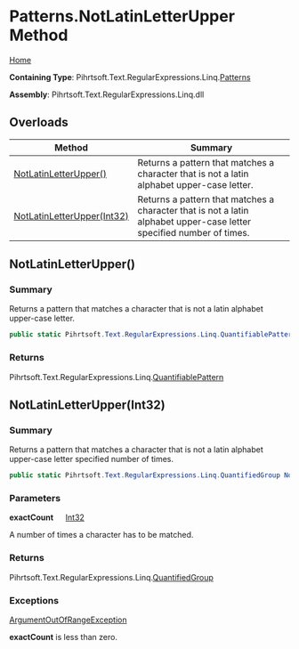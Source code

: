 # Patterns\.NotLatinLetterUpper Method

[Home](../../../../../../README.md)

**Containing Type**: Pihrtsoft\.Text\.RegularExpressions\.Linq\.[Patterns](../README.md)

**Assembly**: Pihrtsoft\.Text\.RegularExpressions\.Linq\.dll

## Overloads

| Method | Summary |
| ------ | ------- |
| [NotLatinLetterUpper()](#Pihrtsoft_Text_RegularExpressions_Linq_Patterns_NotLatinLetterUpper) | Returns a pattern that matches a character that is not a latin alphabet upper\-case letter\. |
| [NotLatinLetterUpper(Int32)](#Pihrtsoft_Text_RegularExpressions_Linq_Patterns_NotLatinLetterUpper_System_Int32_) | Returns a pattern that matches a character that is not a latin alphabet upper\-case letter specified number of times\. |

## NotLatinLetterUpper\(\) <a name="Pihrtsoft_Text_RegularExpressions_Linq_Patterns_NotLatinLetterUpper"></a>

### Summary

Returns a pattern that matches a character that is not a latin alphabet upper\-case letter\.

```csharp
public static Pihrtsoft.Text.RegularExpressions.Linq.QuantifiablePattern NotLatinLetterUpper()
```

### Returns

Pihrtsoft\.Text\.RegularExpressions\.Linq\.[QuantifiablePattern](../../QuantifiablePattern/README.md)

## NotLatinLetterUpper\(Int32\) <a name="Pihrtsoft_Text_RegularExpressions_Linq_Patterns_NotLatinLetterUpper_System_Int32_"></a>

### Summary

Returns a pattern that matches a character that is not a latin alphabet upper\-case letter specified number of times\.

```csharp
public static Pihrtsoft.Text.RegularExpressions.Linq.QuantifiedGroup NotLatinLetterUpper(int exactCount)
```

### Parameters

**exactCount** &emsp; [Int32](https://docs.microsoft.com/en-us/dotnet/api/system.int32)

A number of times a character has to be matched\.

### Returns

Pihrtsoft\.Text\.RegularExpressions\.Linq\.[QuantifiedGroup](../../QuantifiedGroup/README.md)

### Exceptions

[ArgumentOutOfRangeException](https://docs.microsoft.com/en-us/dotnet/api/system.argumentoutofrangeexception)

**exactCount** is less than zero\.

